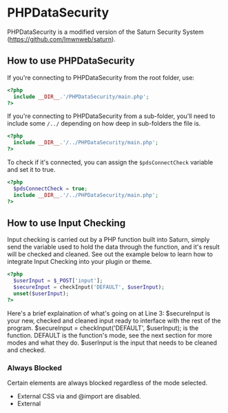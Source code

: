 # PHPDataSecurity
PHPDataSecurity is a modified version of the Saturn Security System (https://github.com/lmwnweb/saturn).

## How to use PHPDataSecurity
If you're connecting to PHPDataSecurity from the root folder, use:
```php
<?php
  include __DIR__.'/PHPDataSecurity/main.php';
?>
```
If you're connecting to PHPDataSecurity from a sub-folder, you'll need to include some `/../` depending on how deep in sub-folders the file is.
```php
<?php
  include __DIR__.'/../PHPDataSecurity/main.php';
?>
```
To check if it's connected, you can assign the `$pdsConnectCheck` variable and set it to true.
```php
<?php
  $pdsConnectCheck = true;
  include __DIR__.'/../PHPDataSecurity/main.php';
?>
```

## How to use Input Checking

Input checking is carried out by a PHP function built into Saturn, simply send the variable used to hold the data through the function, and it's result will be checked and cleaned. See out the example below to learn how to integrate Input Checking into your plugin or theme.
```php
<?php
  $userInput = $_POST['input'];
  $secureInput = checkInput('DEFAULT', $userInput);
  unset($userInput);
?>
```
Here's a brief explaination of what's going on at Line 3:
$secureInput is your new, checked and cleaned input ready to interface with the rest of the program.
$secureInput = checkInput('DEFAULT', $userInput); is the function.
DEFAULT is the function's mode, see the next section for more modes and what they do.
$userInput is the input that needs to be cleaned and checked.

### Always Blocked
Certain elements are always blocked regardless of the mode selected.
- External CSS via <link> and @import are disabled.
- External <script> tags are disabled.
- PHP and SQL Commands are disabled.
- Access to external CSS and JS is availiable in the Administration panel.

### Modes

**DEFAULT (Recommended)**
  
`$secureInput = checkInput('DEFAULT', $userInput);`
  
Allows No Code.
  
*Block All is the default mode. This blocks SQL Injection, Cross-site Scripting, HTML Code Injection, CSS Code Injection, JS Code Injection and PHP Code Injection. Rich Text Editors may run into issues using this mode. We highly recommend using this mode when sanitising plain text inputs such as logins, forms and more that do not require rich text editors or HTML content to pass through.*
  
  
**HTML**
  
`$secureInput = checkInput('HTML', $userInput);`
  
Allows HTML.
  
*Sometimes, inputs require HTML such as rich text editors. This mode allows HTML to pass through, but not JavaScript and CSS. JavaScript and CSS are both still disabled. Plain text editors (<textarea> <input> for names, emails, passwords, etc.) should use Block All unless they specificially require HTML content to pass through.*
  
  
**CSS**
  
`$secureInput = checkInput('CSS', $userInput);`
  
Allows HTML and CSS.
  
*As well as allowing HTML, this mode also enables CSS in the document.*

  
**TAGCSS**
  
`$secureInput = checkInput('TAGCSS', $userInput);`
  
Allows HTML and Tagged CSS.
  
*Allows HTML tags to contain tag-specific CSS (eg. <span style="color:blue;">) but disallow the use of <style> tags.*
  
**JS**
  
`$secureInput = checkInput('JS', $userInput);`
  
Allows HTML and JavaScript.
  
*As well as allowing HTML, this mode also enables inline JavaScript, external JavaScript is blocked.*

**ALL**
  
`$secureInput = checkInput('ALL', $userInput);`
  
Allows HTML, CSS, Tagged CSS and JavaScript.
  
*Allows all server-safe content to pass through. HTML, CSS and JavaScript content is allowed. External CSS, JavaScript and the tag is blocked.*
